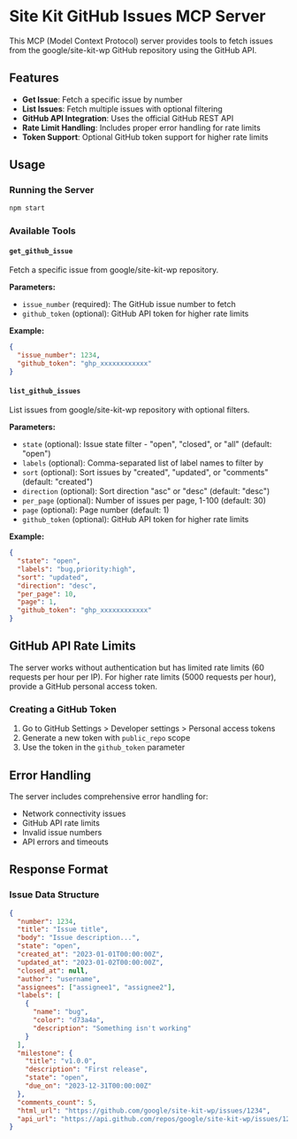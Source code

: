 # Site Kit GitHub Issues MCP Server

This MCP (Model Context Protocol) server provides tools to fetch issues from the google/site-kit-wp GitHub repository using the GitHub API.

## Features

- **Get Issue**: Fetch a specific issue by number
- **List Issues**: Fetch multiple issues with optional filtering
- **GitHub API Integration**: Uses the official GitHub REST API
- **Rate Limit Handling**: Includes proper error handling for rate limits
- **Token Support**: Optional GitHub token support for higher rate limits

## Usage

### Running the Server

```bash
npm start
```

### Available Tools

#### `get_github_issue`

Fetch a specific issue from google/site-kit-wp repository.

**Parameters:**
- `issue_number` (required): The GitHub issue number to fetch
- `github_token` (optional): GitHub API token for higher rate limits

**Example:**
```json
{
  "issue_number": 1234,
  "github_token": "ghp_xxxxxxxxxxxx"
}
```

#### `list_github_issues`

List issues from google/site-kit-wp repository with optional filters.

**Parameters:**
- `state` (optional): Issue state filter - "open", "closed", or "all" (default: "open")
- `labels` (optional): Comma-separated list of label names to filter by
- `sort` (optional): Sort issues by "created", "updated", or "comments" (default: "created")
- `direction` (optional): Sort direction "asc" or "desc" (default: "desc")
- `per_page` (optional): Number of issues per page, 1-100 (default: 30)
- `page` (optional): Page number (default: 1)
- `github_token` (optional): GitHub API token for higher rate limits

**Example:**
```json
{
  "state": "open",
  "labels": "bug,priority:high",
  "sort": "updated",
  "direction": "desc",
  "per_page": 10,
  "page": 1,
  "github_token": "ghp_xxxxxxxxxxxx"
}
```

## GitHub API Rate Limits

The server works without authentication but has limited rate limits (60 requests per hour per IP). For higher rate limits (5000 requests per hour), provide a GitHub personal access token.

### Creating a GitHub Token

1. Go to GitHub Settings > Developer settings > Personal access tokens
2. Generate a new token with `public_repo` scope
3. Use the token in the `github_token` parameter

## Error Handling

The server includes comprehensive error handling for:
- Network connectivity issues
- GitHub API rate limits
- Invalid issue numbers
- API errors and timeouts

## Response Format

### Issue Data Structure

```json
{
  "number": 1234,
  "title": "Issue title",
  "body": "Issue description...",
  "state": "open",
  "created_at": "2023-01-01T00:00:00Z",
  "updated_at": "2023-01-02T00:00:00Z",
  "closed_at": null,
  "author": "username",
  "assignees": ["assignee1", "assignee2"],
  "labels": [
    {
      "name": "bug",
      "color": "d73a4a",
      "description": "Something isn't working"
    }
  ],
  "milestone": {
    "title": "v1.0.0",
    "description": "First release",
    "state": "open",
    "due_on": "2023-12-31T00:00:00Z"
  },
  "comments_count": 5,
  "html_url": "https://github.com/google/site-kit-wp/issues/1234",
  "api_url": "https://api.github.com/repos/google/site-kit-wp/issues/1234"
}
```
